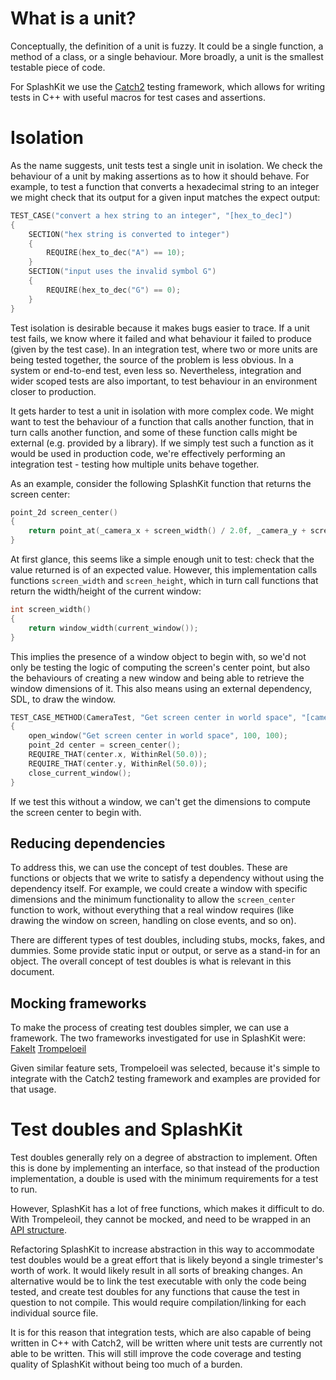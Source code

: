 # What is a unit?
Conceptually, the definition of a unit is fuzzy. It could be a single function, a method of a class, or a single behaviour.
More broadly, a unit is the smallest testable piece of code.

For SplashKit we use the [Catch2](https://github.com/catchorg/Catch2) testing framework, which allows for writing tests in C++ with useful macros for test cases and assertions.

# Isolation
As the name suggests, unit tests test a single unit in isolation. We check the behaviour of a unit by making assertions as to how it should behave.
For example, to test a function that converts a hexadecimal string to an integer we might check that its output for a given input matches the expect output:
```cpp
TEST_CASE("convert a hex string to an integer", "[hex_to_dec]")
{
    SECTION("hex string is converted to integer")
    {
        REQUIRE(hex_to_dec("A") == 10);
    }
    SECTION("input uses the invalid symbol G")
    {
        REQUIRE(hex_to_dec("G") == 0);
    }
}
```
Test isolation is desirable because it makes bugs easier to trace. If a unit test fails, we know where it failed and what behaviour it failed to produce (given by the test case). In an integration test, where two or more units are being tested together, the source of the problem is less obvious. In a system or end-to-end test, even less so. Nevertheless, integration and wider scoped tests are also important, to test behaviour in an environment closer to production.

It gets harder to test a unit in isolation with more complex code. We might want to test the behaviour of a function that calls another function, that in turn calls another function, and some of these function calls might be external (e.g. provided by a library). If we simply test such a function as it would be used in production code, we're effectively performing an integration test - testing how multiple units behave together.

As an example, consider the following SplashKit function that returns the screen center:
```cpp
point_2d screen_center()
{
    return point_at(_camera_x + screen_width() / 2.0f, _camera_y + screen_height() / 2.0f);
}
```
At first glance, this seems like a simple enough unit to test: check that the value returned is of an expected value. However, this implementation calls functions `screen_width` and `screen_height`, which in turn call functions that return the width/height of the current window:
```cpp
int screen_width()
{
    return window_width(current_window());
}
```
This implies the presence of a window object to begin with, so we'd not only be testing the logic of computing the screen's center point, but also the behaviours of creating a new window and being able to retrieve the window dimensions of it. This also means using an external dependency, SDL, to draw the window.
```cpp
TEST_CASE_METHOD(CameraTest, "Get screen center in world space", "[camera][graphics][window][integration]")
{
    open_window("Get screen center in world space", 100, 100);
    point_2d center = screen_center();
    REQUIRE_THAT(center.x, WithinRel(50.0));
    REQUIRE_THAT(center.y, WithinRel(50.0));
    close_current_window();
}
```
If we test this without a window, we can't get the dimensions to compute the screen center to begin with.

## Reducing dependencies
To address this, we can use the concept of test doubles. These are functions or objects that we write to satisfy a dependency without using the dependency itself.
For example, we could create a window with specific dimensions and the minimum functionality to allow the `screen_center` function to work, without everything that a real window requires (like drawing the window on screen, handling on close events, and so on).

There are different types of test doubles, including stubs, mocks, fakes, and dummies. Some provide static input or output, or serve as a stand-in for an object. The overall concept of test doubles is what is relevant in this document.

## Mocking frameworks
To make the process of creating test doubles simpler, we can use a framework. The two frameworks investigated for use in SplashKit were:
[FakeIt](https://github.com/eranpeer/FakeIt)
[Trompeloeil](https://github.com/rollbear/trompeloeil)

Given similar feature sets, Trompeloeil was selected, because it's simple to integrate with the Catch2 testing framework and examples are provided for that usage.

# Test doubles and SplashKit
Test doubles generally rely on a degree of abstraction to implement. Often this is done by implementing an interface, so that instead of the production implementation, a double is used with the minimum requirements for a test to run.

However, SplashKit has a lot of free functions, which makes it difficult to do. With Trompeleoil, they cannot be mocked, and need to be wrapped in an [API structure](https://github.com/rollbear/trompeloeil/blob/main/docs/CookBook.md#mocking_free_functions).

Refactoring SplashKit to increase abstraction in this way to accommodate test doubles would be a great effort that is likely beyond a single trimester's worth of work. It would likely result in all sorts of breaking changes. An alternative would be to link the test executable with only the code being tested, and create test doubles for any functions that cause the test in question to not compile. This would require compilation/linking for each individual source file.

It is for this reason that integration tests, which are also capable of being written in C++ with Catch2, will be written where unit tests are currently not able to be written. This will still improve the code coverage and testing quality of SplashKit without being too much of a burden.